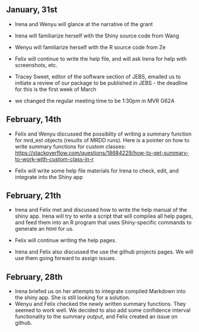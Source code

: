 ## January, 31st

- Irena and Wenyu will glance at the narrative of the grant
- Irena will familiarize herself with the Shiny source code from Wang
- Wenyu will familiarize herself with the R source code from Ze
- Felix will continue to write the help file, and will ask Irena for help with screenshots, etc. 
- Tracey Sweet, editor of the software section of JEBS, emailed us to initiate a review of our package to be published in JEBS - the deadline for this is the first week of March

- we changed the regular meeting time to be 1:30pm in MVR G62A


## February, 14th

- Felix and Wenyu discussed the possiblity of writing a summary function for mrd_est objects (results of MRDD runs). Here is a pointer on how to write summary functions for custom classes: https://stackoverflow.com/questions/18684229/how-to-get-summary-to-work-with-custom-class-in-r

- Felix will write some help file materials for Irena to check, edit, and integrate into the Shiny app


## February, 21th

- Irena and Felix met and discussed how to write the help manual of the shiny app. Irena will try to write a script that will compilea all help pages, and feed them into an R program that uses Shiny-specific commands to generate an html for us.

- Felix will continue writing the help pages.

- Irena and Felix also discussed the use the github projects pages. We will use them going forward to assign issues. 

## February, 28th

- Irena briefed us on her attempts to integrate compiled Markdown into the shiny app. She is still looking for a solution. 
- Wenyu and Felix checked the newly written summary functions. They seemed to work well. We decided to also add some confidence interval functionality to the summary output, and Felix created an issue on github. 
